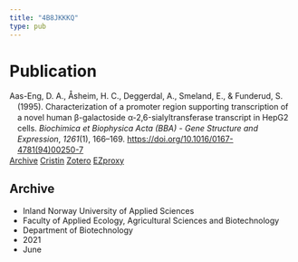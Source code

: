 ```yaml
---
title: "4B8JKKKQ"
type: pub
---
```

<h1>Publication</h1>
<article id="csl-bib-container-4B8JKKKQ" class="csl-bib-container">
  <div class="csl-bib-body" style="line-height: 1.35; padding-left: 1em; text-indent:-1em;">
  <div class="csl-entry">Aas-Eng, D. A., &#xC5;sheim, H. C., Deggerdal, A., Smeland, E., &amp; Funderud, S. (1995). Characterization of a promoter region supporting transcription of a novel human &#x3B2;-galactoside &#x3B1;-2,6-sialyltransferase transcript in HepG2 cells. <i>Biochimica et Biophysica Acta (BBA) - Gene Structure and Expression</i>, <i>1261</i>(1), 166&#x2013;169. <a href="https://doi.org/10.1016/0167-4781(94)00250-7">https://doi.org/10.1016/0167-4781(94)00250-7</a></div>
</div>
  <div class="csl-bib-buttons">
    <a href="#taxonomy-article-4B8JKKKQ" class="csl-bib-button">Archive</a>
    <a href alt="Cristin URL" class="csl-bib-button">Cristin</a>
    <a href alt="Zotero URL" class="csl-bib-button">Zotero</a>
    <a href="http://ezproxy.inn.no/login?url=https://doi.org/10.1016/0167-4781(94)00250-7" class="csl-bib-button">EZproxy</a>
  </div>
  <div id="csl-bib-meta-container-4B8JKKKQ"></div>
</article>
<div id="csl-bib-meta-4B8JKKKQ" class="csl-bib-meta">
  <article id="taxonomy-article-4B8JKKKQ" class="taxonomy-article">
    <h1>Archive</h1>
    <ul>
      <li>Inland Norway University of Applied Sciences</li>
      <li>Faculty of Applied Ecology, Agricultural Sciences and Biotechnology</li>
      <li>Department of Biotechnology</li>
      <li>2021</li>
      <li>June</li>
    </ul>
  </article>
</div>

